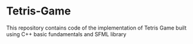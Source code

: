 # Tetris-Game
This repository contains code of the implementation of Tetris Game built using C++ basic fundamentals and SFML library
